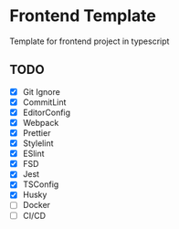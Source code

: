 # Frontend Template

Template for frontend project in typescript

## TODO

- [x] Git Ignore
- [x] CommitLint
- [x] EditorConfig
- [x] Webpack
- [x] Prettier
- [x] Stylelint
- [x] ESlint
- [x] FSD
- [x] Jest
- [x] TSConfig
- [x] Husky
- [ ] Docker
- [ ] CI/CD
